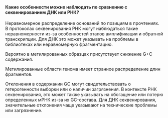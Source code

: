 #### Какие особенности можно наблюдать по сравнению с секвенированием ДНК или РНК?

Неравномерное распределение оснований по позициям в прочтениях. В протоколах секвенирования РНК могут наблюдаться такие неравномерности из-за особенностей этапов амплификации и обратной транскрипции. Для ДНК это может указывать на проблемы в библиотеках или неравномерную фрагментацию.

Вероятно в метилированных образцах присутствует снижение G+C содержания.

Метилированные области генома имеет странное распределение длин фрагментов.

Отклонения в содержании GC могут свидетельствовать о гетерогенности выборки или о наличии загрязнения. В контексте РНК секвенирования, это может также указывать на обогащение или потерю определенных мРНК из-за их GC-состава. Для ДНК секвенирования, значительные отклонения чаще указывают на технические проблемы или загрязнение.
